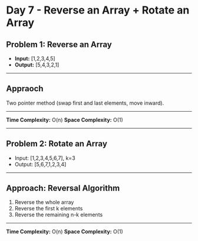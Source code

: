# Day 7 - Reverse an Array + Rotate an Array

## Problem 1: Reverse an Array
- **Input:** [1,2,3,4,5]
- **Output:** [5,4,3,2,1]

---
 ## Appraoch
 Two pointer method (swap first and last elements, move inward).

 ---

**Time Complexity:** O(n)
**Space Complexity:** O(1)

---

## Problem 2: Rotate an Array
- Input: [1,2,3,4,5,6,7], k=3
- Output: [5,6,7,1,2,3,4]

---
## Approach: Reversal Algorithm
1. Reverse the whole array
2. Reverse the first k elements
3. Reverse the remaining n-k elements

---

**Time Complexity:** O(n)
**Space Complexity:** O(1)